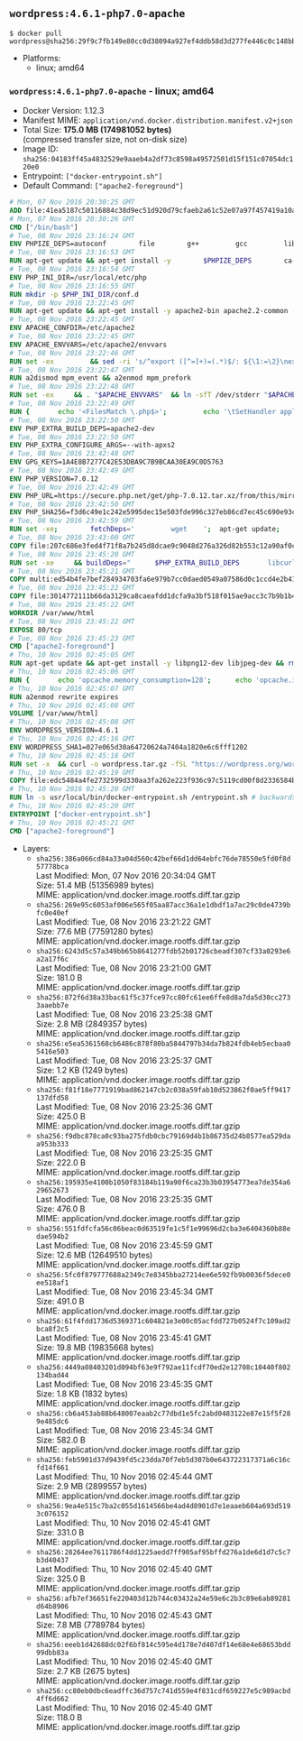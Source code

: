 ## `wordpress:4.6.1-php7.0-apache`

```console
$ docker pull wordpress@sha256:29f9c7fb149e80cc0d38094a927ef4ddb58d3d277fe446c0c148bb0b7848b2b7
```

-	Platforms:
	-	linux; amd64

### `wordpress:4.6.1-php7.0-apache` - linux; amd64

-	Docker Version: 1.12.3
-	Manifest MIME: `application/vnd.docker.distribution.manifest.v2+json`
-	Total Size: **175.0 MB (174981052 bytes)**  
	(compressed transfer size, not on-disk size)
-	Image ID: `sha256:04183ff45a4832529e9aaeb4a2df73c8598a49572501d15f151c07054dc120e0`
-	Entrypoint: `["docker-entrypoint.sh"]`
-	Default Command: `["apache2-foreground"]`

```dockerfile
# Mon, 07 Nov 2016 20:30:25 GMT
ADD file:41ea5187c50116884c38d9ec51d920d79cfaeb2a61c52e07a97f457419a10a4f in / 
# Mon, 07 Nov 2016 20:30:26 GMT
CMD ["/bin/bash"]
# Tue, 08 Nov 2016 23:16:24 GMT
ENV PHPIZE_DEPS=autoconf 		file 		g++ 		gcc 		libc-dev 		make 		pkg-config 		re2c
# Tue, 08 Nov 2016 23:16:53 GMT
RUN apt-get update && apt-get install -y 		$PHPIZE_DEPS 		ca-certificates 		curl 		libedit2 		libsqlite3-0 		libxml2 		xz-utils 	--no-install-recommends && rm -r /var/lib/apt/lists/*
# Tue, 08 Nov 2016 23:16:54 GMT
ENV PHP_INI_DIR=/usr/local/etc/php
# Tue, 08 Nov 2016 23:16:55 GMT
RUN mkdir -p $PHP_INI_DIR/conf.d
# Tue, 08 Nov 2016 23:22:45 GMT
RUN apt-get update && apt-get install -y apache2-bin apache2.2-common --no-install-recommends && rm -rf /var/lib/apt/lists/*
# Tue, 08 Nov 2016 23:22:45 GMT
ENV APACHE_CONFDIR=/etc/apache2
# Tue, 08 Nov 2016 23:22:45 GMT
ENV APACHE_ENVVARS=/etc/apache2/envvars
# Tue, 08 Nov 2016 23:22:46 GMT
RUN set -ex 		&& sed -ri 's/^export ([^=]+)=(.*)$/: ${\1:=\2}\nexport \1/' "$APACHE_ENVVARS" 		&& . "$APACHE_ENVVARS" 	&& for dir in 		"$APACHE_LOCK_DIR" 		"$APACHE_RUN_DIR" 		"$APACHE_LOG_DIR" 		/var/www/html 	; do 		rm -rvf "$dir" 		&& mkdir -p "$dir" 		&& chown -R "$APACHE_RUN_USER:$APACHE_RUN_GROUP" "$dir"; 	done
# Tue, 08 Nov 2016 23:22:47 GMT
RUN a2dismod mpm_event && a2enmod mpm_prefork
# Tue, 08 Nov 2016 23:22:48 GMT
RUN set -ex 	&& . "$APACHE_ENVVARS" 	&& ln -sfT /dev/stderr "$APACHE_LOG_DIR/error.log" 	&& ln -sfT /dev/stdout "$APACHE_LOG_DIR/access.log" 	&& ln -sfT /dev/stdout "$APACHE_LOG_DIR/other_vhosts_access.log"
# Tue, 08 Nov 2016 23:22:49 GMT
RUN { 		echo '<FilesMatch \.php$>'; 		echo '\tSetHandler application/x-httpd-php'; 		echo '</FilesMatch>'; 		echo; 		echo 'DirectoryIndex disabled'; 		echo 'DirectoryIndex index.php index.html'; 		echo; 		echo '<Directory /var/www/>'; 		echo '\tOptions -Indexes'; 		echo '\tAllowOverride All'; 		echo '</Directory>'; 	} | tee "$APACHE_CONFDIR/conf-available/docker-php.conf" 	&& a2enconf docker-php
# Tue, 08 Nov 2016 23:22:50 GMT
ENV PHP_EXTRA_BUILD_DEPS=apache2-dev
# Tue, 08 Nov 2016 23:22:50 GMT
ENV PHP_EXTRA_CONFIGURE_ARGS=--with-apxs2
# Tue, 08 Nov 2016 23:42:48 GMT
ENV GPG_KEYS=1A4E8B7277C42E53DBA9C7B9BCAA30EA9C0D5763
# Tue, 08 Nov 2016 23:42:49 GMT
ENV PHP_VERSION=7.0.12
# Tue, 08 Nov 2016 23:42:49 GMT
ENV PHP_URL=https://secure.php.net/get/php-7.0.12.tar.xz/from/this/mirror PHP_ASC_URL=https://secure.php.net/get/php-7.0.12.tar.xz.asc/from/this/mirror
# Tue, 08 Nov 2016 23:42:50 GMT
ENV PHP_SHA256=f3d6c49e1c242e5995dec15e503fde996c327eb86cd7ec45c690e93c971b83ff PHP_MD5=bdcc4dbdac90c2a39422786653059f70
# Tue, 08 Nov 2016 23:42:59 GMT
RUN set -xe; 		fetchDeps=' 		wget 	'; 	apt-get update; 	apt-get install -y --no-install-recommends $fetchDeps; 	rm -rf /var/lib/apt/lists/*; 		mkdir -p /usr/src; 	cd /usr/src; 		wget -O php.tar.xz "$PHP_URL"; 		if [ -n "$PHP_SHA256" ]; then 		echo "$PHP_SHA256 *php.tar.xz" | sha256sum -c -; 	fi; 	if [ -n "$PHP_MD5" ]; then 		echo "$PHP_MD5 *php.tar.xz" | md5sum -c -; 	fi; 		if [ -n "$PHP_ASC_URL" ]; then 		wget -O php.tar.xz.asc "$PHP_ASC_URL"; 		export GNUPGHOME="$(mktemp -d)"; 		for key in $GPG_KEYS; do 			gpg --keyserver ha.pool.sks-keyservers.net --recv-keys "$key"; 		done; 		gpg --batch --verify php.tar.xz.asc php.tar.xz; 		rm -r "$GNUPGHOME"; 	fi; 		apt-get purge -y --auto-remove $fetchDeps
# Tue, 08 Nov 2016 23:43:00 GMT
COPY file:207c686e3fed4f71f8a7b245d8dcae9c9048d276a326d82b553c12a90af0c0ca in /usr/local/bin/ 
# Tue, 08 Nov 2016 23:45:20 GMT
RUN set -xe 	&& buildDeps=" 		$PHP_EXTRA_BUILD_DEPS 		libcurl4-openssl-dev 		libedit-dev 		libsqlite3-dev 		libssl-dev 		libxml2-dev 	" 	&& apt-get update && apt-get install -y $buildDeps --no-install-recommends && rm -rf /var/lib/apt/lists/* 		&& docker-php-source extract 	&& cd /usr/src/php 	&& ./configure 		--with-config-file-path="$PHP_INI_DIR" 		--with-config-file-scan-dir="$PHP_INI_DIR/conf.d" 				--disable-cgi 				--enable-ftp 		--enable-mbstring 		--enable-mysqlnd 				--with-curl 		--with-libedit 		--with-openssl 		--with-zlib 				$PHP_EXTRA_CONFIGURE_ARGS 	&& make -j "$(nproc)" 	&& make install 	&& { find /usr/local/bin /usr/local/sbin -type f -executable -exec strip --strip-all '{}' + || true; } 	&& make clean 	&& docker-php-source delete 		&& apt-get purge -y --auto-remove -o APT::AutoRemove::RecommendsImportant=false $buildDeps
# Tue, 08 Nov 2016 23:45:21 GMT
COPY multi:ed54b4fe7bef284934703fa6e979b7cc0daed0549a07586d0c1ccd4e2b41884a in /usr/local/bin/ 
# Tue, 08 Nov 2016 23:45:22 GMT
COPY file:3014772111b66da3129ca8caeafdd1dcfa9a3bf518f015ae9acc3c7b9b1b44c9 in /usr/local/bin/ 
# Tue, 08 Nov 2016 23:45:22 GMT
WORKDIR /var/www/html
# Tue, 08 Nov 2016 23:45:22 GMT
EXPOSE 80/tcp
# Tue, 08 Nov 2016 23:45:23 GMT
CMD ["apache2-foreground"]
# Thu, 10 Nov 2016 02:45:05 GMT
RUN apt-get update && apt-get install -y libpng12-dev libjpeg-dev && rm -rf /var/lib/apt/lists/* 	&& docker-php-ext-configure gd --with-png-dir=/usr --with-jpeg-dir=/usr 	&& docker-php-ext-install gd mysqli opcache
# Thu, 10 Nov 2016 02:45:06 GMT
RUN { 		echo 'opcache.memory_consumption=128'; 		echo 'opcache.interned_strings_buffer=8'; 		echo 'opcache.max_accelerated_files=4000'; 		echo 'opcache.revalidate_freq=2'; 		echo 'opcache.fast_shutdown=1'; 		echo 'opcache.enable_cli=1'; 	} > /usr/local/etc/php/conf.d/opcache-recommended.ini
# Thu, 10 Nov 2016 02:45:07 GMT
RUN a2enmod rewrite expires
# Thu, 10 Nov 2016 02:45:08 GMT
VOLUME [/var/www/html]
# Thu, 10 Nov 2016 02:45:08 GMT
ENV WORDPRESS_VERSION=4.6.1
# Thu, 10 Nov 2016 02:45:16 GMT
ENV WORDPRESS_SHA1=027e065d30a64720624a7404a1820e6c6fff1202
# Thu, 10 Nov 2016 02:45:18 GMT
RUN set -x 	&& curl -o wordpress.tar.gz -fSL "https://wordpress.org/wordpress-${WORDPRESS_VERSION}.tar.gz" 	&& echo "$WORDPRESS_SHA1 *wordpress.tar.gz" | sha1sum -c - 	&& tar -xzf wordpress.tar.gz -C /usr/src/ 	&& rm wordpress.tar.gz 	&& chown -R www-data:www-data /usr/src/wordpress
# Thu, 10 Nov 2016 02:45:19 GMT
COPY file:edc5484a4fe2732599d330aa3fa262e223f936c97c5119cd00f8d2336584ba48 in /usr/local/bin/ 
# Thu, 10 Nov 2016 02:45:20 GMT
RUN ln -s usr/local/bin/docker-entrypoint.sh /entrypoint.sh # backwards compat
# Thu, 10 Nov 2016 02:45:20 GMT
ENTRYPOINT ["docker-entrypoint.sh"]
# Thu, 10 Nov 2016 02:45:21 GMT
CMD ["apache2-foreground"]
```

-	Layers:
	-	`sha256:386a066cd84a33a04d560c42bef66d1dd64ebfc76de78550e5fd0f8d57778bca`  
		Last Modified: Mon, 07 Nov 2016 20:34:04 GMT  
		Size: 51.4 MB (51356989 bytes)  
		MIME: application/vnd.docker.image.rootfs.diff.tar.gzip
	-	`sha256:269e95c6053af006e565f05aa87acc36a1e1dbdf1a7ac29c0de4739bfc0e40ef`  
		Last Modified: Tue, 08 Nov 2016 23:21:22 GMT  
		Size: 77.6 MB (77591280 bytes)  
		MIME: application/vnd.docker.image.rootfs.diff.tar.gzip
	-	`sha256:6243d5c57a349bb65b8641277fdb52b01726cbeadf307cf33a0293e6a2a17f6c`  
		Last Modified: Tue, 08 Nov 2016 23:21:00 GMT  
		Size: 181.0 B  
		MIME: application/vnd.docker.image.rootfs.diff.tar.gzip
	-	`sha256:872f6d38a33bac61f5c37fce97cc80fc61ee6ffe8d8a7da5d30cc2733aaebb7e`  
		Last Modified: Tue, 08 Nov 2016 23:25:38 GMT  
		Size: 2.8 MB (2849357 bytes)  
		MIME: application/vnd.docker.image.rootfs.diff.tar.gzip
	-	`sha256:e5ea5361568cb6486c878f80ba5844797b34da7b824fdb4eb5ecbaa05416e503`  
		Last Modified: Tue, 08 Nov 2016 23:25:37 GMT  
		Size: 1.2 KB (1249 bytes)  
		MIME: application/vnd.docker.image.rootfs.diff.tar.gzip
	-	`sha256:f81f18e7771919bad862147cb2c038a59fab10d523862f0ae5ff9417137dfd58`  
		Last Modified: Tue, 08 Nov 2016 23:25:36 GMT  
		Size: 425.0 B  
		MIME: application/vnd.docker.image.rootfs.diff.tar.gzip
	-	`sha256:f9dbc878ca0c93ba275fdb0cbc79169d4b1b86735d24b8577ea529daa953b333`  
		Last Modified: Tue, 08 Nov 2016 23:25:35 GMT  
		Size: 222.0 B  
		MIME: application/vnd.docker.image.rootfs.diff.tar.gzip
	-	`sha256:195935e4100b1050f83184b119a90f6ca23b3b03954773ea7de354a629652673`  
		Last Modified: Tue, 08 Nov 2016 23:25:35 GMT  
		Size: 476.0 B  
		MIME: application/vnd.docker.image.rootfs.diff.tar.gzip
	-	`sha256:551fdfcfa56c06beac0d63519fe1c5f1e99696d2cba3e6404360b88edae594b2`  
		Last Modified: Tue, 08 Nov 2016 23:45:59 GMT  
		Size: 12.6 MB (12649510 bytes)  
		MIME: application/vnd.docker.image.rootfs.diff.tar.gzip
	-	`sha256:5fc0f879777688a2349c7e8345bba27214ee6e592fb9b0036f5dece0ee518af1`  
		Last Modified: Tue, 08 Nov 2016 23:45:34 GMT  
		Size: 491.0 B  
		MIME: application/vnd.docker.image.rootfs.diff.tar.gzip
	-	`sha256:61f4fdd1736d5369371c604821e3e00c05acfdd727b0524f7c109ad2bca8f2c5`  
		Last Modified: Tue, 08 Nov 2016 23:45:41 GMT  
		Size: 19.8 MB (19835668 bytes)  
		MIME: application/vnd.docker.image.rootfs.diff.tar.gzip
	-	`sha256:4449a08403201d094bf63e9f792ae11fcdf70ed2e12708c10440f802134bad44`  
		Last Modified: Tue, 08 Nov 2016 23:45:35 GMT  
		Size: 1.8 KB (1832 bytes)  
		MIME: application/vnd.docker.image.rootfs.diff.tar.gzip
	-	`sha256:cb6a453ab88b648007eaab2c77dbd1e5fc2abd0483122e87e15f5f289e485dc6`  
		Last Modified: Tue, 08 Nov 2016 23:45:34 GMT  
		Size: 582.0 B  
		MIME: application/vnd.docker.image.rootfs.diff.tar.gzip
	-	`sha256:feb5901d37d9439fd5c23dda70f7eb5d307b0e643722317371a6c16cfd14f661`  
		Last Modified: Thu, 10 Nov 2016 02:45:44 GMT  
		Size: 2.9 MB (2899557 bytes)  
		MIME: application/vnd.docker.image.rootfs.diff.tar.gzip
	-	`sha256:9ea4e515c7ba2c055d1614566be4ad4d8901d7e1eaaeb604a693d5193c076152`  
		Last Modified: Thu, 10 Nov 2016 02:45:41 GMT  
		Size: 331.0 B  
		MIME: application/vnd.docker.image.rootfs.diff.tar.gzip
	-	`sha256:28264ee7611786f4dd1225aedd7ff905af95bffd276a1de6d1d7c5c7b3d40437`  
		Last Modified: Thu, 10 Nov 2016 02:45:40 GMT  
		Size: 325.0 B  
		MIME: application/vnd.docker.image.rootfs.diff.tar.gzip
	-	`sha256:afb7ef36651fe220403d12b744c03432a24e59e6c2b3c89e6ab89281d64b8906`  
		Last Modified: Thu, 10 Nov 2016 02:45:43 GMT  
		Size: 7.8 MB (7789784 bytes)  
		MIME: application/vnd.docker.image.rootfs.diff.tar.gzip
	-	`sha256:eeeb1d42688dc02f6bf814c595e4d178e7d407df14e68e4e68653bdd99dbb83a`  
		Last Modified: Thu, 10 Nov 2016 02:45:40 GMT  
		Size: 2.7 KB (2675 bytes)  
		MIME: application/vnd.docker.image.rootfs.diff.tar.gzip
	-	`sha256:cc80eb0dbc6eadffc36d757c741d559e4f831cdf659227e5c989acbd4ff6d662`  
		Last Modified: Thu, 10 Nov 2016 02:45:40 GMT  
		Size: 118.0 B  
		MIME: application/vnd.docker.image.rootfs.diff.tar.gzip
